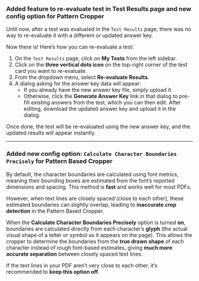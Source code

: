 ### Added feature to re-evaluate test in Test Results page and new config option for Pattern Cropper

Until now, after a test was evaluated in the `Test Results` page,
there was no way to re-evaluate it with a different or updated answer key.

Now there is! Here’s how you can re-evaluate a test:

1. On the `Test Results` page, click on **My Tests** from the left sidebar.
2. Click on the **three vertical dots icon** on the top-right corner of the test card you want to re-evaluate.
3. From the dropdown menu, select **Re-evaluate Results**.
4. A dialog asking for the answer key data will appear:
   - If you already have the new answer key file, simply upload it.
   - Otherwise, click the **Generate Answer Key** link in that dialog to pre-fill existing answers from the test, which you can then edit.
     After editing, download the updated answer key and upload it in the dialog.

Once done, the test will be re-evaluated using the new answer key, and the updated results will appear instantly.

---

### Added new config option: `Calculate Character Boundaries Precisely` for Pattern Based Cropper

By default, the character boundaries are calculated using font metrics, meaning their bounding boxes are estimated from the font’s reported dimensions and spacing.
This method is **fast** and works well for most PDFs.

However, when text lines are closely spaced (close to each other), these estimated boundaries can slightly overlap, leading to **inaccurate crop detection** in the Pattern Based Cropper.

When the **Calculate Character Boundaries Precisely** option is turned **on**, boundaries are calculated directly from each character’s **glyph** (the actual visual shape of a letter or symbol as it appears on the page).
This allows the cropper to determine the boundaries from the **true drawn shape** of each character instead of rough font-based estimates, giving **much more accurate separation** between closely spaced text lines.

If the text lines in your PDF aren’t very close to each other, it’s recommended to **keep this option off**.
